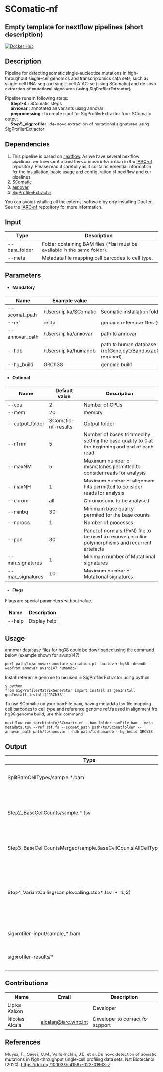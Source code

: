 # SComatic-nf
## Empty template for nextflow pipelines (short description)

[![Docker Hub](https://img.shields.io/badge/docker-ready-blue.svg)](https://hub.docker.com/r/iarcbioinfo/template-nf/)

## Description
Pipeline for detecting somatic single-nucleotide mutations in high-throughput single-cell genomics and transcriptomics data sets, such as single-cell RNA-seq and single-cell ATAC-se (using SComatic) and de novo extraction of mutational signatures (using SigProfilerExtractor).

Pipeline runs in following steps: <br>
&emsp; **Step1-4** : SComatic steps <br>
&emsp; **annovar** : annotated all variants using annovar <br>
&emsp; **preprocessing** : to create input for SigProfilerExtractor from SComatic output <br>
&emsp; **Step5_sigprofiler** :  de-novo extraction of mutational signatures using SigProfilerExtractor <br>


## Dependencies

1. This pipeline is based on [nextflow](https://www.nextflow.io). As we have several nextflow pipelines, we have centralized the common information in the [IARC-nf](https://github.com/IARCbioinfo/IARC-nf) repository. Please read it carefully as it contains essential information for the installation, basic usage and configuration of nextflow and our pipelines.
2. [SComatic](https://github.com/cortes-ciriano-lab/SComatic)
3. [annovar](https://annovar.openbioinformatics.org/en/latest/)
4. [SigProfilerExtractor](https://github.com/AlexandrovLab/SigProfilerExtractor)
   
You can avoid installing all the external software by only installing Docker. See the [IARC-nf](https://github.com/IARCbioinfo/IARC-nf) repository for more information.


## Input
  | Type      | Description     |
  |-----------|---------------|
  | --bam_folder    | Folder containing BAM files (*bai must be available in the same folder). |
  | --meta    | Metadata file mapping cell barcodes to cell type. |
  
## Parameters

  * #### Mandatory
| Name      | Example value | Description     |
|-----------|---------------|-----------------|
| --scomat_path    |            /Users/lipika/SComatic | Scomatic installation folder path |
| --ref    |            ref.fa | genome reference files (with index) |
| --annovar_path    |           /Users/lipika/annovar | path to annovar |
| --hdb    |            /Users/lipika/humandb | path to human database for annotation (refGene,cytoBand,exac03,avsnp147,dbnsfp30a,gnomad_genome- required)  |
| --hg_build    |            GRCh38 | genome build  |


  * #### Optional
| Name      | Default value | Description     |
|-----------|---------------|-----------------|
| --cpu   |            2 | Number of CPUs |
| --mem    |            20 | memory |
| --output_folder    |            SComatic-nf-results | Output folder |
| --nTrim    |            5 | Number of bases trimmed by setting the base quality to 0 at the beginning and end of each read |
| --maxNM   |            5 | Maximum number of mismatches permitted to consider reads for analysis |
| --maxNH    |            1 | Maximum number of alignment hits permitted to consider reads for analysis |
| --chrom    |            all | Chromosome to be analysed |
| --minbq    |            30 | Minimum base quality permited for the base counts |
| --nprocs    |            1 | Number of processes |
| --pon    |            30 | Panel of normals (PoN) file to be used to remove germline polymorphisms and recurrent artefacts |
| --min_signatures    |            1 | Minimum number of Mutational signatures |
| --max_signatures    |            10 | Maximum number of Mutational signatures |

  * #### Flags

Flags are special parameters without value.

| Name      | Description     |
|-----------|-----------------|
| --help    | Display help |



## Usage
annovar database files for hg38 could be downloaded using the command below (example shown for avsnp147)
```
perl path/to/annovar/annotate_variation.pl -buildver hg38 -downdb -webfrom annovar avsnp147 humandb/
```
Install reference genome to be used in SigProfilerExtractor using python
```
$ python
from SigProfilerMatrixGenerator import install as genInstall
genInstall.install('GRCh38')
```

 To use SComatic on your bamFile.bam, having metadata.tsv file mapping cell barcodes to cell type and reference genome ref.fa used in alignment fro hg38 genome build, use this command
  ```
  nextflow run iarcbioinfo/SComatic-nf --bam_folder bamFile.bam --meta metadata.tsv --ref ref.fa --scomat_path path/to/Scomatfolder --annovar_path path/to/annovar --hdb path/to/humandb --hg_build GRCh38
  ```

## Output
  | Type      | Description     |
  |-----------|---------------|
  | SplitBamCellTypes/sample.*.bam    | Folder containing cell-type-specific BAM files (step1 output)  |
  | Step2_BaseCellCounts/sample.*.tsv    | Folder containing base count information for each cell type and for every position in the genome (step2 output) |
  | Step3_BaseCellCountsMerged/sample.BaseCellCounts.AllCellTypes.tsv    | Folder containing merged base count file of all cell types. (step3 output)   |
  | Step4_VariantCalling/sample.calling.step*.tsv  (*=1,2)  | Folder containing two files files (1*.tsv: SNV called after applying filters for removing technical artefacts, 2*.tsv: Further filtered for RNA editing and PoN). (step4 output)   |
  | sigprofiler-input/sample_*.bam    | Folder containing input files for SigProfilerExtractor.  |
  | sigprofiler-results/*   | Folder containing result files and folders from [SigProfilerExtractor](https://osf.io/t6j7u/wiki/4.%20Using%20the%20Tool%20-%20Output/).  |
  
  

## Contributions

  | Name      | Email | Description     |
  |-----------|---------------|-----------------|
  | Lipika Kalson    |            | Developer |
  | Nicolas Alcala    |           alcalan@iarc.who.int | Developer to contact for support |

## References
Muyas, F., Sauer, C.M., Valle-Inclán, J.E. et al. De novo detection of somatic mutations in high-throughput single-cell profiling data sets. Nat Biotechnol (2023). https://doi.org/10.1038/s41587-023-01863-z 
